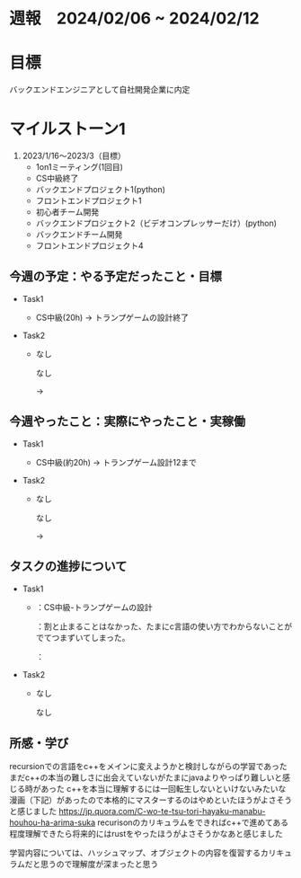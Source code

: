 
# 週報　2024/02/06 ~ 2024/02/12

# 目標
バックエンドエンジニアとして自社開発企業に内定

# マイルストーン1

1. 2023/1/16〜2023/3（目標）
   - 1on1ミーティング(1回目)
   - CS中級終了
   - バックエンドプロジェクト1(python)
   - フロントエンドプロジェクト1
   - 初心者チーム開発
   - バックエンドプロジェクト2（ビデオコンプレッサーだけ）(python)
   - バックエンドチーム開発
   - フロントエンドプロジェクト4


## 今週の予定：やる予定だったこと・目標
- Task1
    - CS中級(20h)
        → トランプゲームの設計終了

- Task2
    - なし

        なし
        
        → 

## 今週やったこと：実際にやったこと・実稼働
- Task1
    - CS中級(約20h)
        → トランプゲーム設計12まで
    
- Task2
    - なし

        なし

        →

## タスクの進捗について
- Task1
    - ：CS中級-トランプゲームの設計
    
        ：割と止まることはなかった、たまにc言語の使い方でわからないことがでてつまずいてしまった。

        ：

- Task2
    - なし

        なし
    
## 所感・学び
recursionでの言語をc++をメインに変えようかと検討しながらの学習であった
まだc++の本当の難しさに出会えていないがたまにjavaよりやっぱり難しいと感じる時があった
c++を本当に理解するには一回転生しないといけないみたいな漫画（下記）があったので本格的にマスターするのはやめといたほうがよさそうと感じました
https://jp.quora.com/C-wo-te-tsu-tori-hayaku-manabu-houhou-ha-arima-suka
recurisonのカリキュラムをできればc++で進めてある程度理解できたら将来的にはrustをやったほうがよさそうかなあと感じました

学習内容については、ハッシュマップ、オブジェクトの内容を復習するカリキュラムだと思うので理解度が深まったと思う
